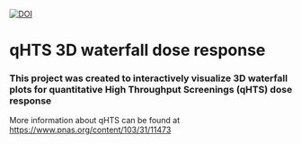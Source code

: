 <a href="https://zenodo.org/badge/latestdoi/196873146"><img src="https://zenodo.org/badge/196873146.svg" alt="DOI"></a>

# qHTS 3D waterfall dose response
### This project was created to interactively visualize 3D waterfall plots for quantitative High Throughput Screenings (qHTS) dose response
More information about qHTS can be found at https://www.pnas.org/content/103/31/11473
